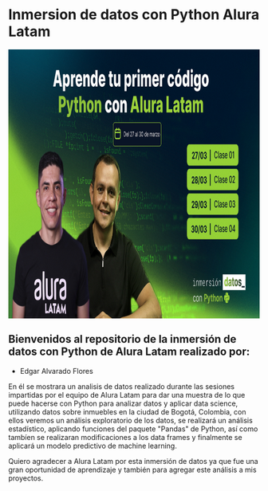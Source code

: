 # Inmersion de datos con Python Alura Latam


<img src="wallpaper_imersao dev_JAN_1920x1080_V2Prancheta 1.jpg" align="center" height="540" width="810">

## Bienvenidos al repositorio de la inmersión de datos con Python de Alura Latam realizado por:
- Edgar Alvarado Flores

En él se mostrara un analisis de datos realizado durante las sesiones impartidas por el equipo de Alura Latam para dar una muestra de lo que puede hacerse con Python para analizar datos y aplicar data science, utilizando datos sobre inmuebles en la ciudad de Bogotá, Colombia, con ellos veremos un análisis exploratorio de los datos, se realizará un análisis estadístico, aplicando funciones del paquete "Pandas" de Python, así como tambíen se realizaran modificaciones a los data frames y finalmente se aplicará un modelo predictivo de machine learning.

Quiero agradecer a Alura Latam por esta inmersión de datos ya que fue una gran oportunidad de aprendizaje y también para agregar este análisis a mis proyectos.
